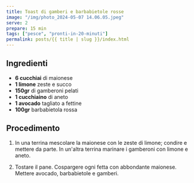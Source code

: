 ```yaml
---
title: Toast di gamberi e barbabietole rosse
image: "/img/photo_2024-05-07 14.06.05.jpeg"
serve: 2
prepare: 15 min
tags: ["pesce", "pronti-in-20-minuti"]
permalink: posts/{{ title | slug }}/index.html
---
```


## Ingredienti

- **6 cucchiai** di maionese
- **1 limone** zeste e succo
- **150gr** di gamberoni pelati
- **1 cucchiaino** di aneto
- **1 avocado** tagliato a fettine
- **100gr** barbabietola rossa

## Procedimento

1. In una terrina mescolare la maionese con le zeste di limone; condire e mettere da parte. 
In un'altra terrina marinare i gamberoni con limone e aneto.

2. Tostare il pane. Cospargere ogni fetta con abbondante maionese. Mettere avocado, barbabietole e gamberi.
